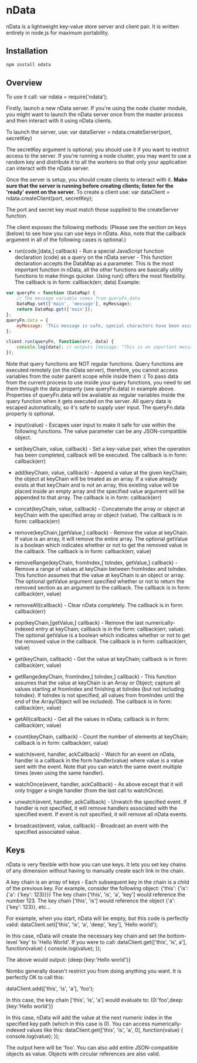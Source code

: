 nData
======

nData is a lightweight key-value store server and client pair.
It is written entirely in node.js for maximum portability.

## Installation

```bash
npm install ndata
```

## Overview

To use it call:
var ndata = require('ndata');

Firstly, launch a new nData server. If you're using the node cluster module, you might want to launch the nData server once 
from the master process and then interact with it using nData clients.

To launch the server, use:
var dataServer = ndata.createServer(port, secretKey)

The secretKey argument is optional; you should use it if you want to restrict access to the server.
If you're running a node cluster, you may want to use a random key and distribute it to all the workers so that only
your application can interact with the nData server.

Once the server is setup, you should create clients to interact with it. **Make sure that the server is running before creating clients; listen for the 'ready' event on the server.**
To create a client use:
var dataClient = ndata.createClient(port, secretKey);

The port and secret key must match those supplied to the createServer function.

The client exposes the following methods:
(Please see the section on keys (below) to see how you can use keys in nData.
Also, note that the callback argument in all of the following cases is optional.)

- run(code,[data,] callback) - Run a special JavaScript function declaration (code) as a query on the nData server - This function declaration accepts the DataMap as a parameter.
This is the most important function in nData, all the other functions are basically utility functions to make things quicker. Using run() offers the most flexibility.
The callback is in form: callback(err, data) Example:

```js
var queryFn = function (DataMap) {
	// The message variable comes from queryFn.data
	DataMap.set(['main', 'message'], myMessage);
	return DataMap.get(['main']); 
};
queryFn.data = {
	myMessage: 'This message is safe, special characters have been escaped'
};

client.run(queryFn, function(err, data) {
	console.log(data); // outputs {message: "This is an important message"}
});
```

Note that query functions are NOT regular functions. Query functions are executed remotely (on the nData server),
therefore, you cannot access variables from the outer parent scope while inside them :(
To pass data from the current process to use inside your query functions, you need to set them through the data 
property (see queryFn.data) in example above.
Properties of queryFn.data will be available as regular variables inside the query function when it gets executed on the server.
All query data is escaped automatically, so it's safe to supply user input. The queryFn.data property is optional.

- input(value) - Escapes user input to make it safe for use within the following functions. The value parameter can be any JSON-compatible object.

- set(keyChain, value, callback) - Set a key-value pair, when the operation has been completed, callback will be executed.
The callback is in form: callback(err)

- add(keyChain, value, callback) - Append a value at the given keyChain; the object at keyChain will be treated as an array. If a value already exists at that keyChain and is not an array,
this existing value will be placed inside an empty array and the specified value argument will be appended to that array.
The callback is in form: callback(err)

- concat(keyChain, value, callback) - Concatenate the array or object at keyChain with the specified array or object (value).
The callback is in form: callback(err)

- remove(keyChain,[getValue,] callback) - Remove the value at keyChain. If value is an array, it will remove the entire array.
The optional getValue is a boolean which indicates whether or not to get the removed value in the callback.
The callback is in form: callback(err, value)

- removeRange(keyChain, fromIndex,[ toIndex, getValue,] callback) - Remove a range of values at keyChain between fromIndex and toIndex.
This function assumes that the value at keyChain is an object or array. The optional getValue argument specified whether or not to return the removed section as an argument to the callback.
The callback is in form: callback(err, value)

- removeAll(callback) - Clear nData completely.
The callback is in form: callback(err)

- pop(keyChain,[getValue,] callback) - Remove the last numerically-indexed entry at keyChain; callback is in the form: callback(err, value).
The optional getValue is a boolean which indicates whether or not to get the removed value in the callback.
The callback is in form: callback(err, value)

- get(keyChain, callback) - Get the value at keyChain; callback is in form: callback(err, value)

- getRange(keyChain, fromIndex,[ toIndex,] callback) - This function assumes that the value at keyChain is an Array or Object;
capture all values starting at fromIndex and finishing at toIndex (but not including toIndex).
If toIndex is not specified, all values from fromIndex until the end of the Array/Object will be included).
The callback is in form: callback(err, value)

- getAll(callback) - Get all the values in nData; callback is in form: callback(err, value)

- count(keyChain, callback) - Count the number of elements at keyChain; callback is in form: callback(err, value)

- watch(event, handler, ackCallback) - Watch for an event on nData, handler is a callback in the form handler(value) where value is a value sent with the event.
Note that you can watch the same event multiple times (even using the same handler).

- watchOnce(event, handler, ackCallback) - As above except that it will only trigger a single handler (from the last call to watchOnce).

- unwatch(event, handler, ackCallback) - Unwatch the specified event. If handler is not specified, it will remove handlers associated with the specified event.
If event is not specified, it will remove all nData events.

- broadcast(event, value, callback) - Broadcast an event with the specified associated value.

## Keys

nData is very flexible with how you can use keys. It lets you set key chains of any dimension without having to manually create each link in the chain.

A key chain is an array of keys - Each subsequent key in the chain is a child of the previous key.
For example, consider the following object:
{'this': {'is': {'a': {'key': 123}}}}
The key chain ['this', 'is', 'a', 'key'] would reference the number 123.
The key chain ['this', 'is'] would reference the object {'a': {'key': 123}}, etc...

For example, when you start, nData will be empty, but this code is perfectly valid:
dataClient.set(['this', 'is', 'a', 'deep', 'key'], 'Hello world');

In this case, nData will create the necessary key chain and set the bottom-level 'key' to 'Hello World'.
If you were to call:
dataClient.get(['this', 'is', a'], function(value) {
	console.log(value);
});

The above would output: {deep:{key:'Hello world'}}

Nombo generally doesn't restrict you from doing anything you want. It is perfectly OK to call this:

dataClient.add(['this', 'is', 'a'], 'foo');

In this case, the key chain ['this', 'is', 'a'] would evaluate to:
{0:'foo',deep:{key:'Hello world'}}

In this case, nData will add the value at the next numeric index in the specified key path (which in this case is 0).
You can access numerically-indexed values like this:
dataClient.get(['this', 'is', 'a', 0], function(value) {
	console.log(value);
});

The output here will be 'foo'.
You can also add entire JSON-compatible objects as value. Objects with circular references are also valid.